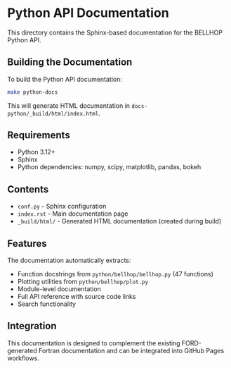 # Python API Documentation

This directory contains the Sphinx-based documentation for the BELLHOP Python API.

## Building the Documentation

To build the Python API documentation:

```bash
make python-docs
```

This will generate HTML documentation in `docs-python/_build/html/index.html`.

## Requirements

- Python 3.12+
- Sphinx
- Python dependencies: numpy, scipy, matplotlib, pandas, bokeh

## Contents

- `conf.py` - Sphinx configuration
- `index.rst` - Main documentation page
- `_build/html/` - Generated HTML documentation (created during build)

## Features

The documentation automatically extracts:

- Function docstrings from `python/bellhop/bellhop.py` (47 functions)
- Plotting utilities from `python/bellhop/plot.py`
- Module-level documentation
- Full API reference with source code links
- Search functionality

## Integration

This documentation is designed to complement the existing FORD-generated Fortran documentation and can be integrated into GitHub Pages workflows.